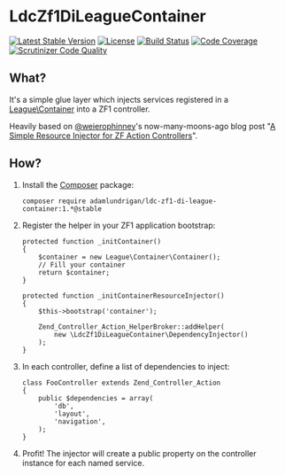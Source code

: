 LdcZf1DiLeagueContainer
=======================


[![Latest Stable Version](https://poser.pugx.org/adamlundrigan/ldc-zf1-di-leaguecontainer/v/stable.svg)](https://packagist.org/packages/adamlundrigan/ldc-zf1-di-leaguecontainer) [![License](https://poser.pugx.org/adamlundrigan/ldc-zf1-di-leaguecontainer/license.svg)](https://packagist.org/packages/adamlundrigan/ldc-zf1-di-leaguecontainer) [![Build Status](https://travis-ci.org/adamlundrigan/ldc-zf1-di-leaguecontainer.svg?branch=master)](https://travis-ci.org/adamlundrigan/ldc-zf1-di-leaguecontainer) [![Code Coverage](https://scrutinizer-ci.com/g/adamlundrigan/ldc-zf1-di-leaguecontainer/badges/coverage.png?b=master)](https://scrutinizer-ci.com/g/adamlundrigan/ldc-zf1-di-leaguecontainer/?branch=master) [![Scrutinizer Code Quality](https://scrutinizer-ci.com/g/adamlundrigan/ldc-zf1-di-leaguecontainer/badges/quality-score.png?b=master)](https://scrutinizer-ci.com/g/adamlundrigan/ldc-zf1-di-leaguecontainer/?branch=master)


## What?

It's a simple glue layer which injects services registered in a [League\Container](http://container.thephpleague.com) into a ZF1 controller. 

Heavily based on [@weierophinney](https://github.com/weierophinney)'s now-many-moons-ago blog post "[A Simple Resource Injector for ZF Action Controllers](https://mwop.net/blog/235-A-Simple-Resource-Injector-for-ZF-Action-Controllers.html)".

## How?

1. Install the [Composer](https://getcomposer.org/) package:

    ```
    composer require adamlundrigan/ldc-zf1-di-league-container:1.*@stable
    ```

2. Register the helper in your ZF1 application bootstrap:
    
    ```
    protected function _initContainer()
    {
        $container = new League\Container\Container();
        // Fill your container    
        return $container;
    }

    protected function _initContainerResourceInjector()
    {
        $this->bootstrap('container');
        
        Zend_Controller_Action_HelperBroker::addHelper(
            new \LdcZf1DiLeagueContainer\DependencyInjector()
        );
    }
    ```

3. In each controller, define a list of dependencies to inject:

   ```
   class FooController extends Zend_Controller_Action
   {
       public $dependencies = array(
           'db',
           'layout',
           'navigation',
       );
   }
   ```

4.  Profit!  The injector will create a public property on the controller instance for each named service. 

